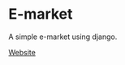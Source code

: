 # E-market
A simple e-market using django.

<a href="https://e-market314.herokuapp.com/"> Website </a>
